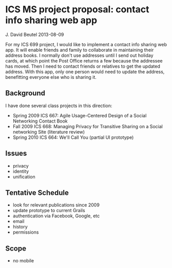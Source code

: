 ICS MS project proposal: contact info sharing web app
=====================================================

J. David Beutel
2013-08-09

For my ICS 699 project, I would like to implement a contact info sharing web app.  It will enable friends and family to collaborate in maintaining their address books.  I normally don't use addresses until I send out holiday cards, at which point the Post Office returns a few because the addressee has moved.  Then I need to contact friends or relatives to get the updated address.  With this app, only one person would need to update the address, benefitting everyone else who is sharing it.


Background
----------

I have done several class projects in this direction:

* Spring 2009 ICS 667:  Agile Usage-Centered Design of a Social Networking Contact Book
* Fall 2009 ICS 668:  Managing Privacy for Transitive Sharing on a Social networking Site (literature review)
* Spring 2010 ICS 664:  We'll Call You (partial UI prototype)


Issues
------

* privacy
* identity
* unification


Tentative Schedule
------------------

* look for relevant publications since 2009
* update prototype to current Grails
* authentication via Facebook, Google, etc
* email
* history
* permissions


Scope
-----

* no mobile

